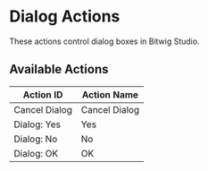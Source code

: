 # Dialog Actions

These actions control dialog boxes in Bitwig Studio.

## Available Actions

| Action ID        | Action Name      |
| ---------------- | ---------------- |
| Cancel Dialog    | Cancel Dialog    |
| Dialog: Yes      | Yes              |
| Dialog: No       | No               |
| Dialog: OK       | OK               |
